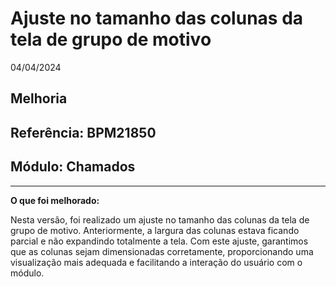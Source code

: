 # Ajuste no tamanho das colunas da tela de grupo de motivo
04/04/2024
## Melhoria
## Referência: BPM21850
## Módulo: Chamados
***

**O que foi melhorado:**

Nesta versão, foi realizado um ajuste no tamanho das colunas da tela de grupo de motivo. Anteriormente, a largura das colunas estava ficando parcial e não expandindo totalmente a tela. Com este ajuste, garantimos que as colunas sejam dimensionadas corretamente, proporcionando uma visualização mais adequada e facilitando a interação do usuário com o módulo.
